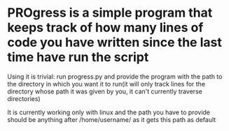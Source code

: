 # PROgress is a simple program that keeps track of how many lines of code you have written since the last time have run the script

Using it is trivial: run progress.py and provide the program with the path to the directory in which you want it to run(it will only track lines for the directory whose path it was given by you, it can't currently traverse directories)


It is currently working only with linux and the path you have to provide should be anything after /home/username/ as it gets this path as default


